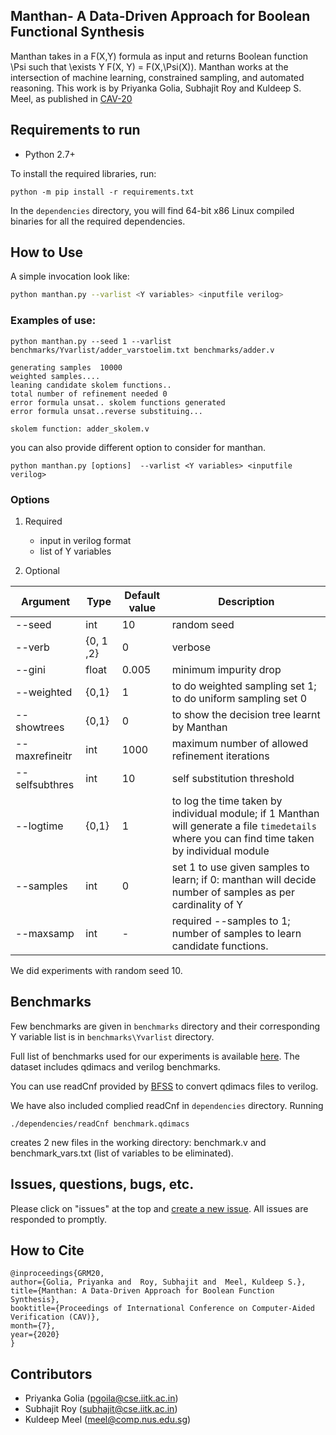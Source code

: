 ## Manthan- A Data-Driven Approach for Boolean Functional Synthesis
Manthan takes in a F(X,Y) formula as input and returns Boolean function \Psi such that \exists Y F(X, Y) = F(X,\Psi(X)). Manthan works at the intersection of machine learning, constrained sampling, and automated reasoning. This work is by Priyanka Golia, Subhajit Roy and Kuldeep S. Meel, as published in [CAV-20](https://priyanka-golia.github.io/publication/cav20-manthan/cav20-manthan.pdf)


## Requirements to run

* Python 2.7+

To install the required libraries, run:

```
python -m pip install -r requirements.txt
```
In the `dependencies` directory, you will find 64-bit x86 Linux compiled binaries for all the required dependencies.

## How to Use

A simple invocation look like:
```bash
python manthan.py --varlist <Y variables> <inputfile verilog> 
```
### Examples of use:

```
python manthan.py --seed 1 --varlist benchmarks/Yvarlist/adder_varstoelim.txt benchmarks/adder.v
```
```
generating samples  10000
weighted samples....
leaning candidate skolem functions..
total number of refinement needed 0
error formula unsat.. skolem functions generated
error formula unsat..reverse substituing...

skolem function: adder_skolem.v

```
you can also provide different option to consider for manthan.

```
python manthan.py [options]  --varlist <Y variables> <inputfile verilog> 
```

### Options

1. Required
    - input in verilog format
    - list of Y variables

    
2. Optional

|        Argument          |       Type        | Default value  | Description | 
| -----------------------  | ----------------- | ---------------| ----------- |
| --seed | int | 10 | random seed|
| --verb   |   {0, 1 ,2}   | 0 | verbose  |
| --gini | float | 0.005 | minimum impurity drop  |
| --weighted | {0,1} | 1 | to do weighted sampling set 1; to do uniform sampling set 0 |
| --showtrees  | {0,1} | 0 | to show the decision tree learnt by Manthan |
| --maxrefineitr  | int | 1000 | maximum number of allowed refinement iterations |
| --selfsubthres  | int | 10 | self substitution threshold
| --logtime  | {0,1} | 1 | to log the time taken by individual module; if 1 Manthan will generate a file `timedetails` where you can find time taken by individual module |
| --samples  | int | 0 | set 1 to use given samples to learn; if 0: manthan will decide number of samples as per cardinality of Y |
| --maxsamp  | int | - | required --samples to 1; number of samples to learn candidate functions.

We did experiments with random seed 10.

## Benchmarks
Few benchmarks are given in `benchmarks` directory and their corresponding Y variable list is in `benchmarks\Yvarlist` directory. 

Full list of benchmarks used for our experiments is available [here](https://zenodo.org/record/3892859#.XuTB2XUzZhE). The dataset includes qdimacs and verilog benchmarks. 

You can use readCnf provided by [BFSS](https://github.com/Sumith1896/bfss) to convert qdimacs files to verilog. 

We have also included complied readCnf in `dependencies` directory.  Running 

```
./dependencies/readCnf benchmark.qdimacs
```
creates 2 new files in the working directory: benchmark.v and benchmark_vars.txt (list of variables to be eliminated).

## Issues, questions, bugs, etc.
Please click on "issues" at the top and [create a new issue](https://github.com/meelgroup/manthan/issues). All issues are responded to promptly.

## How to Cite
```
@inproceedings{GRM20,
author={Golia, Priyanka and  Roy, Subhajit and  Meel, Kuldeep S.},
title={Manthan: A Data-Driven Approach for Boolean Function Synthesis},
booktitle={Proceedings of International Conference on Computer-Aided Verification (CAV)},
month={7},
year={2020}
}
```
## Contributors
* Priyanka Golia (pgoila@cse.iitk.ac.in)
* Subhajit Roy (subhajit@cse.iitk.ac.in)
* Kuldeep Meel (meel@comp.nus.edu.sg)


